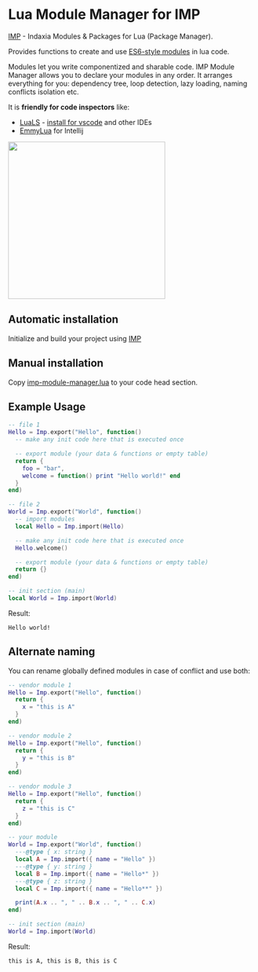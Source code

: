 # Lua Module Manager for IMP

[IMP](https://github.com/Indaxia/imp) - Indaxia Modules & Packages for Lua (Package Manager).

Provides functions to create and use [ES6-style modules](https://developer.mozilla.org/en-US/docs/Web/JavaScript/Reference/Statements/export#Using_the_default_export) in lua code.

Modules let you write componentized and sharable code. IMP Module Manager allows you to declare your modules in any order. 
It arranges everything for you: dependency tree, loop detection, lazy loading, naming conflicts isolation etc.

It is **friendly for code inspectors** like:
- [LuaLS](https://luals.github.io) - [install for vscode](https://luals.github.io/#vscode-install) and other IDEs
- [EmmyLua](https://plugins.jetbrains.com/plugin/9768-emmylua) for Intellij

<img src="https://github.com/user-attachments/assets/d3e7c02c-5eae-422c-8777-3daa6fb214b5" width="320px" height="auto">

## Automatic installation
Initialize and build your project using [IMP](https://github.com/Indaxia/imp)

## Manual installation
Copy [imp-module-manager.lua](src/imp-module-manager.lua) to your code head section.

## Example Usage

```lua
-- file 1
Hello = Imp.export("Hello", function()
  -- make any init code here that is executed once

  -- export module (your data & functions or empty table)
  return {
    foo = "bar",
    welcome = function() print "Hello world!" end
  }
end)

-- file 2
World = Imp.export("World", function()
  -- import modules
  local Hello = Imp.import(Hello)

  -- make any init code here that is executed once
  Hello.welcome()

  -- export module (your data & functions or empty table)
  return {}
end)

-- init section (main)
local World = Imp.import(World)
```

Result:
```
Hello world!
```

## Alternate naming
You can rename globally defined modules in case of conflict and use both:

```lua
-- vendor module 1
Hello = Imp.export("Hello", function()
  return {
    x = "this is A"
  }
end)

-- vendor module 2
Hello = Imp.export("Hello", function()
  return {
    y = "this is B"
  }
end)

-- vendor module 3
Hello = Imp.export("Hello", function()
  return {
    z = "this is C"
  }
end)

-- your module
World = Imp.export("World", function()
  ---@type { x: string }
  local A = Imp.import({ name = "Hello" })
  ---@type { y: string }
  local B = Imp.import({ name = "Hello*" })
  ---@type { z: string }
  local C = Imp.import({ name = "Hello**" })

  print(A.x .. ", " .. B.x .. ", " .. C.x)
end)

-- init section (main)
World = Imp.import(World)
```
Result:
```
this is A, this is B, this is C
```
